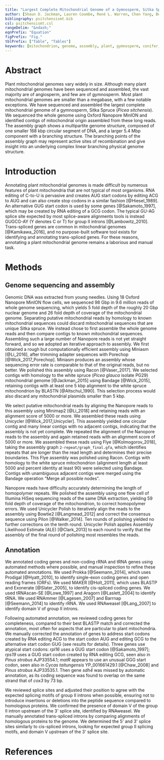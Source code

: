 ```yaml
---
title: "Largest Complete Mitochondrial Genome of a Gymnosperm, Sitka Spruce (*Picea sitchensis*), Assembled using Long Reads"
author: [Shaun D. Jackman, Lauren Coombe, René L. Warren, Chen Yang, Benjamin P. Vandervalk, Richard A. Moore, Stephen Pleasance, Robin J. Coope, Joerg Bohlmann, Robert A. Holt, Steven J. M. Jones, Inanc Birol]
bibliography: psitchensismt.bib
csl: psitchensismt.csl
rangeDelim: "&ndash;"
eqnPrefix: "Equation"
figPrefix: "Fig."
tblPrefix: ["Table", "Tables"]
keywords: [mitochondrion, genome, assembly, plant, gymnosperm, conifer, spruce, organelle, Oxford, Nanopore, Illumina, 10x Genomics, Chromium, linked reads]
---
```


# Abstract

Plant mitochondrial genomes vary widely in size. Although many plant mitochondrial genomes have been sequenced and assembled, the vast majority are of angiosperm, and few are of gymnosperm. Most plant mitochondrial genomes are smaller than a megabase, with a few notable exceptions. We have sequenced and assembled the largest complete mitochondrial genome of a gymnosperm, Sitka Spruce (*Picea sitchensis*). We sequenced the whole genome using Oxford Nanopore MinION and identified contigs of mitochondrial origin assembled from these long reads. The assembly graph shows a multipartite genome structure, composed of one smaller 168 kbp circular segment of DNA, and a larger 5.4 Mbp component with a branching structure. The branching points of the assembly graph may represent active sites of recombination and give insight into an underlying complex linear branching physical genome structure.

# Introduction

Annotating plant mitochondrial genomes is made difficult by numerous features of plant mitochondria that are not typical of most organisms. RNA editing of C-to-U is pervasive and creates AUG start codons by editing ACG to AUG and can also create stop codons in a similar fashion [@Hiesel_1989]. An alternative GUG start codon is used by some genes [@Sakamoto_1997], which may be created by RNA editing of a GCG codon. The typical GU-AG splice site expected by most splice-aware alignments tools is instead GUGCG-AY (Y denotes C or T) for group II introns [@Lambowitz_2010]. Trans-spliced genes are common in mitochondrial genomes [@Kamikawa_2016], and no purpose-built software tool exists for identifying and annotating trans-spliced genes. For these reasons, annotating a plant mitochondrial genome remains a laborious and manual task.

# Methods

## Genome sequencing and assembly

Genomic DNA was extracted from young needles. Using 18 Oxford Nanopore MinION flow cells, we sequenced 98 Gbp in 9.6 million reads of whole genome sequencing, which yields 5 fold depth of the roughly 20 Gbp nuclear genome and 26 fold depth of coverage of the mitochondrial genome. Separating putative mitochondrial reads by homology to known mitochondrial sequences could discard mitochondrial sequences that are unique Sitka spruce. We instead chose to first assemble the whole genome reads and then compare contigs to known mitochondrial sequences. Assembling such a large number of Nanopore reads is not yet straight forward, and so we adopted an iterative approach to assembly. We first obtained a rough but computationally efficient assembly using Miniasm [@Li_2016], after trimming adapter sequences with Porechop [@Wick_2017_Porechop]. Miniasm produces an assembly whose sequencing error rate is comparable to that of the original reads, but no better. We polished this assembly using Racon [@Vaser_2017]. We selected contigs with homology to the white spruce (*Picea glauca* isolate PG29) mitochondrial genome [@Jackman_2015] using Bandage [@Wick_2015], retaining contigs with at least one 5 kbp alignment to the white spruce mitochondrion by BLASTN [@Altschul_1990]. This selection process would also discard any mitochondrial plasmids smaller than 5 kbp.

We select putative mitochondrial reads by aligning the Nanopore reads to this assembly using Minimap2 [@Li_2018] and retaining reads with an alignment score of 5000 or more. We assembled these reads using Unicycler [@Wick_2017_Unicycler]. This assembly yielded one circular contig and many linear contigs with no adjacent contigs, indicating that the assembly is not yet complete. We repeated the alignment of the Nanopore reads to the assembly and again retained reads with an alignment score of 5000 or more. We assembled these reads using Flye [@Kolmogorov_2018], taking the assembly graph `2-repeat/graph_final.gfa`, which identifies repeats that are longer than the read length and determines their precise boundaries. This Flye assembly was polished using Racon. Contigs with homology to the white spruce mitochondrion (alignment length at least 5000 and percent identity at least 90) were selected using Bandage. Contigs with unambiguous adjacent contigs were merged using the Bandage operation "Merge all possible nodes".

Nanopore reads have difficulty accurately determining the length of homopolymer repeats. We polished the assembly using one flow cell of Illumina HiSeq sequencing reads of the same DNA extraction, yielding 59 fold depth of coverage of the mitochondrion, to correct homopolymer errors. We used Unicycler Polish to iteratively align the reads to the assembly using Bowtie2 [@Langmead_2012] and correct the consensus sequence using Pilon [@Walker_2014]. Ten rounds of polishing yielded no further corrections on the tenth round. Unicycler Polish applies Assembly Likelihood Estimate (ALE) [@Clark_2013] to each round to verify that the assembly of the final round of polishing most resembles the reads.

## Annotation

We annotated coding genes and non-coding rRNA and tRNA genes using automated methods where possible, and manual inspection to refine these automated annotations. We used Prokka [@Seemann_2014], which uses Prodigal [@Hyatt_2010], to identify single-exon coding genes and open reading frames (ORFs). We used MAKER [@Holt_2011], which uses BLASTP and Exonerate [@Slater_2005], to identify cis-spliced coding genes. We used tRNAscan-SE [@Lowe_1997] and Aragorn [@Laslett_2004] to identify tRNA. We used RNAmmer [@Lagesen_2007] and Barrnap [@Seemann_2014] to identify rRNA. We used RNAweasel [@Lang_2007] to identify domain V of group II introns.

Following automated annotation, we reviewed coding genes for completeness, compared to their best BLASTP match and corrected the annotation, most often for aspects that are particular to plant mitochondria. We manually corrected the annotation of genes to address start codons created by RNA editing ACG to the start codon AUG and editing GCG to the alternative start codon GUG (see results for details). Three genes use atypical start codons: *rpl16* uses a GUG start codon [@Sakamoto_1997]; *rps19* uses a GUG start codon created by RNA editing GCG, seen also in *Pinus strobus* AJP33554.1; *matR* appears to use an unusual GGG start codon, seen also in *Cycas taitungensis* YP_001661429.1 [@Chaw_2008] and *Pinus strobus* AJP33535.1. Then gene *sdh4* was missed by automatic annotation, as its coding sequence was found to overlap on the same strand that of *cox3* by 73 bp.

We reviewed splice sites and adjusted their position to agree with the expected splicing motifs of group II introns when possible, ensuring not to introduce insertions or deletions into the peptide sequence compared to homologous proteins. We confirmed the presence of domain V of the group II intron upstream of the 3' splice site, identified by RNAweasel. We manually annotated trans-spliced introns by comparing alignments of homologous proteins to the genome. We determined the 5' and 3' splice sites similarly to cis-spliced introns, looking for expected group II splicing motifs, and domain V upstream of the 3' splice site.

# References
